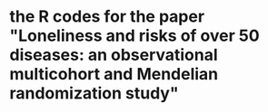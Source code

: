 # the R codes for the paper "Loneliness and risks of over 50 diseases: an observational multicohort and Mendelian randomization study"
